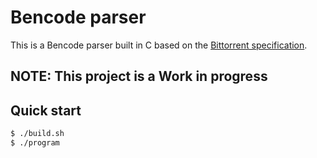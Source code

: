 # Bencode parser

This is a Bencode parser built in C based on the [Bittorrent specification](https://wiki.theory.org/BitTorrentSpecification#Bencoding).

## NOTE: This project is a Work in progress

## Quick start
```sh
$ ./build.sh
$ ./program
```
